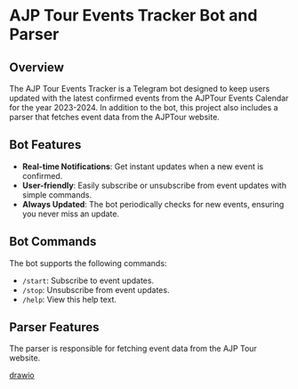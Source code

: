 # AJP Tour Events Tracker Bot and Parser

## Overview

The AJP Tour Events Tracker is a Telegram bot designed to keep users updated with the latest confirmed events from the AJPTour Events Calendar for the year 2023-2024. In addition to the bot, this project also includes a parser that fetches event data from the AJPTour website.

## Bot Features

- **Real-time Notifications**: Get instant updates when a new event is confirmed.
- **User-friendly**: Easily subscribe or unsubscribe from event updates with simple commands.
- **Always Updated**: The bot periodically checks for new events, ensuring you never miss an update.

## Bot Commands

The bot supports the following commands:

- `/start`: Subscribe to event updates.
- `/stop`: Unsubscribe from event updates.
- `/help`: View this help text.

## Parser Features

The parser is responsible for fetching event data from the AJP Tour website.


[drawio](https://drive.google.com/file/d/1PBvP8bMevPAnRqF71aju3DT9QWBHe14-/view?usp=sharing)